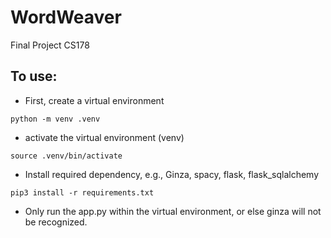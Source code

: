 # WordWeaver
Final Project CS178

## To use:
- First, create a virtual environment
```
python -m venv .venv
```
- activate the virtual environment (venv)
```
source .venv/bin/activate
```

- Install required dependency, e.g., Ginza, spacy, flask, flask_sqlalchemy

```
pip3 install -r requirements.txt
```


- Only run the app.py within the virtual environment, or else ginza will not be recognized.
